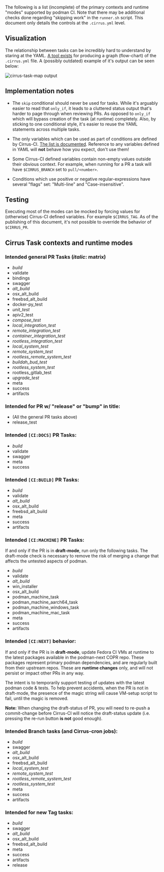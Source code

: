 The following is a list (incomplete) of the primary contexts and runtime
"modes" supported by podman CI.  Note that there may be additional checks
done regarding "skipping work" in the `runner.sh` script.  This document
only details the controls at the `.cirrus.yml` level.

## Visualization

The relationship between tasks can be incredibly hard to understand by
staring at the YAML.
[A tool exists](https://github.com/containers/automation/tree/main/cirrus-task-map)
for producing a graph (flow-chart) of the `.cirrus.yml` file.  A (possibly
outdated) example of it's output can be seen below:

![cirrus-task-map output](https://github.com/pycabbage/podman/wiki/cirrus-map.svg)

## Implementation notes

+ The `skip` conditional should never be used for tasks.
  While it's arguably easier to read that `only_if`, it leads to a cluttered
  status output that's harder to page through when reviewing PRs.  As opposed
  to `only_if` which will bypass creation of the task (at runtime) completely.
  Also, by sticking to one conditional style, it's easier to reuse the YAML
  statements across multiple tasks.

+ The only variables which can be used as part of conditions are defined by
  Cirrus-CI.
  [The list is documented](https://cirrus-ci.org/guide/writing-tasks/#environment-variables).  Reference to any variables defined in YAML will **not** behave how
  you expect, don't use them!

* Some Cirrus-CI defined variables contain non-empty values outside their
  obvious context. For example, when running for a PR a task will have
  `$CIRRUS_BRANCH` set to `pull/<number>`.

* Conditions which use positive or negative regular-expressions have several
  "flags" set: "Multi-line" and "Case-insensitive".

## Testing

Executing most of the modes can be mocked by forcing values for (otherwise)
Cirrus-CI defined variables.  For example `$CIRRUS_TAG`.  As of the publishing
of this document, it's not possible to override the behavior of `$CIRRUS_PR`.

## Cirrus Task contexts and runtime modes

### Intended general PR Tasks (*italic*: matrix)
+ *build*
+ validate
+ bindings
+ swagger
+ *alt_build*
+ osx_alt_build
+ freebsd_alt_build
+ docker-py_test
+ *unit_test*
+ apiv2_test
+ *compose_test*
+ *local_integration_test*
+ *remote_integration_test*
+ *container_integration_test*
+ *rootless_integration_test*
+ *local_system_test*
+ *remote_system_test*
+ *rootless_remote_system_test*
+ *buildah_bud_test*
+ *rootless_system_test*
+ rootless_gitlab_test
+ *upgrade_test*
+ meta
+ success
+ artifacts

### Intended for PR w/ "release" or "bump" in title:
+ (All the general PR tasks above)
+ release_test

### Intended `[CI:DOCS]` PR Tasks:
+ *build*
+ validate
+ swagger
+ meta
+ success

### Intended `[CI:BUILD]` PR Tasks:
+ *build*
+ validate
+ *alt_build*
+ osx_alt_build
+ freebsd_alt_build
+ meta
+ success
+ artifacts

### Intended `[CI:MACHINE]` PR Tasks:

If and only if the PR is in **draft-mode**, run only the following
tasks.  The draft-mode check is necessary to remove the risk of
merging a change that affects the untested aspects of podman.

+ *build*
+ validate
+ *alt_build*
+ win_installer
+ osx_alt_build
+ podman_machine_task
+ podman_machine_aarch64_task
+ podman_machine_windows_task
+ podman_machine_mac_task
+ meta
+ success
+ artifacts

### Intended `[CI:NEXT]` behavior:

If and only if the PR is in **draft-mode**, update Fedora CI VMs at runtime
to the latest packages available in the podman-next COPR repo.  These packages
represent primary podman dependencies, and are regularly built from their
upstream repos.  These are **runtime changes** only, and will not persist
or impact other PRs in any way.

The intent is to temporarily support testing of updates with the latest podman
code & tests.  To help prevent accidents, when the PR is not in draft-mode, the
presence of the magic string will cause VM-setup script to fail, until the magic
is removed.

**Note:** When changing the draft-status of PR, you will need to re-push a
commit-change before Cirrus-CI will notice the draft-status update (i.e.
pressing the re-run button **is not** good enough).

### Intended Branch tasks (and Cirrus-cron jobs):
+ *build*
+ swagger
+ *alt_build*
+ osx_alt_build
+ freebsd_alt_build
+ *local_system_test*
+ *remote_system_test*
+ *rootless_remote_system_test*
+ *rootless_system_test*
+ meta
+ success
+ artifacts

### Intended for new Tag tasks:
+ *build*
+ swagger
+ *alt_build*
+ osx_alt_build
+ freebsd_alt_build
+ meta
+ success
+ artifacts
+ release
